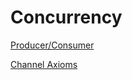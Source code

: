 # Concurrency

[Producer/Consumer](https://betterprogramming.pub/hands-on-go-concurrency-the-producer-consumer-pattern-c42aab4e3bd2)

[Channel Axioms](https://dave.cheney.net/2014/03/19/channel-axioms)
